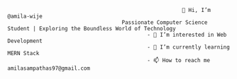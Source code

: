                                                            👋 Hi, I’m @amila-wije
                                        Passionate Computer Science Student | Exploring the Boundless World of Technology
                                                - 👀 I’m interested in Web Development
                                                - 🌱 I’m currently learning MERN Stack
                                                - 📫 How to reach me amilasampathas97@gmail.com


<!---
amila-wije/amila-wije is a ✨ special ✨ repository because its `README.md` (this file) appears on your GitHub profile.
You can click the Preview link to take a look at your changes.
--->
